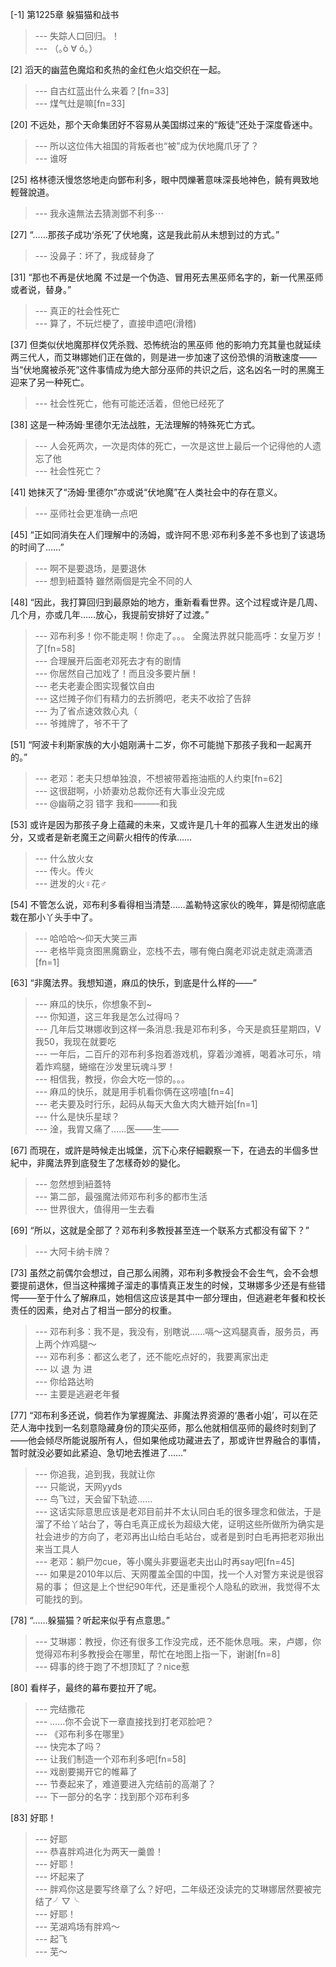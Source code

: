 
[-1] 第1225章 躲猫猫和战书
>--- 失踪人口回归。！<br>
>--- （｡ò ∀ ó｡）<br>

[2] 滔天的幽蓝色魔焰和炙热的金红色火焰交织在一起。
>--- 自古红蓝出什么来着？[fn=33]<br>
>--- 煤气灶是嘛[fn=33]<br>

[20] 不远处，那个天命集团好不容易从美国绑过来的“叛徒”还处于深度昏迷中。
>--- 所以这位伟大祖国的背叛者也“被”成为伏地魔爪牙了？<br>
>--- 谁呀<br>

[25] 格林德沃慢悠悠地走向鄧布利多，眼中閃爍著意味深長地神色，饒有興致地輕聲說道。
>--- 我永遠無法去猜測鄧不利多⋯<br>

[27] “……那孩子成功‘杀死’了伏地魔，这是我此前从未想到过的方式。”
>--- 没鼻子：坏了，我成替身了<br>

[31] “那也不再是伏地魔 不过是一个伪造、冒用死去黑巫师名字的，新一代黑巫师 或者说，替身。”
>--- 真正的社会性死亡<br>
>--- 算了，不玩烂梗了，直接申遗吧(滑稽)<br>

[37] 但类似伏地魔那样仅凭杀戮、恐怖统治的黑巫师 他的影响力充其量也就延续两三代人，而艾琳娜她们正在做的，则是进一步加速了这份恐惧的消散速度——当“伏地魔被杀死”这件事情成为绝大部分巫师的共识之后，这名凶名一时的黑魔王迎来了另一种死亡。
>--- 社会性死亡，他有可能还活着，但他已经死了<br>

[38] 这是一种汤姆·里德尔无法战胜，无法理解的特殊死亡方式。
>--- 人会死两次，一次是肉体的死亡，一次是这世上最后一个记得他的人遗忘了他<br>
>--- 社会性死亡？<br>

[41] 她抹灭了“汤姆·里德尔”亦或说“伏地魔”在人类社会中的存在意义。
>--- 巫师社会更准确一点吧<br>

[45] “正如同消失在人们理解中的汤姆，或许阿不思·邓布利多差不多也到了该退场的时间了……”
>--- 啊不是要退场，是要退休<br>
>--- 想到紐蓋特  雖然兩個是完全不同的人<br>

[48] “因此，我打算回归到最原始的地方，重新看看世界。这个过程或许是几周、几个月，亦或几年……放心，我提前安排好了过渡。”
>--- 邓布利多！你不能走啊！你走了。。。
全魔法界就只能高呼：女皇万岁！了[fn=58]<br>
>--- 合理展开后面老邓死去才有的剧情<br>
>--- 你居然自己加戏了！而且没多要片酬！<br>
>--- 老夫老妻企图实现餐饮自由<br>
>--- 这烂摊子你们有精力的去折腾吧，老夫不收拾了告辞<br>
>--- 为了省点速效救心丸（<br>
>--- 爷摊牌了，爷不干了<br>

[51] “阿波卡利斯家族的大小姐刚满十二岁，你不可能抛下那孩子我和一起离开的。”
>--- 老邓：老夫只想单独浪，不想被带着拖油瓶的人约束[fn=62]<br>
>--- 这很甜啊，小娇妻劝总裁你还有大事业没完成<br>
>--- @幽萌之羽
错字
我和––––––和我<br>

[53] 或许是因为那孩子身上蕴藏的未来，又或许是几十年的孤寡人生迸发出的缘分，又或者是新老魔王之间薪火相传的传承……
>--- 什么放火女<br>
>--- 传火。传火<br>
>--- 迸发的火♀花♂<br>

[54] 不管怎么说，邓布利多看得相当清楚……盖勒特这家伙的晚年，算是彻彻底底栽在那小丫头手中了。
>--- 哈哈哈～仰天大笑三声<br>
>--- 老格毕竟贪图黑魔霸业，恋栈不去，哪有俺白魔老邓说走就走滴潇洒[fn=1]<br>

[63] “非魔法界。我想知道，麻瓜的快乐，到底是什么样的——”
>--- 麻瓜的快乐，你想象不到~<br>
>--- 你知道，这三年我是怎么过得吗？<br>
>--- 几年后艾琳娜收到这样一条消息:我是邓布利多，今天是疯狂星期四，V我50，我现在就要吃<br>
>--- 一年后，二百斤的邓布利多抱着游戏机，穿着沙滩裤，喝着冰可乐，啃着炸鸡腿，蜷缩在沙发里玩魂斗罗！<br>
>--- 相信我，教授，你会大吃一惊的。。。<br>
>--- 麻瓜的快乐，就是用手机看你俩在这唠嗑[fn=4]<br>
>--- 老夫要及时行乐，起码从每天大鱼大肉大糖开始[fn=1]<br>
>--- 什么是快乐星球？<br>
>--- 淦，我胃又痛了……医——生——<br>

[67] 而現在，或許是時候走出城堡，沉下心來仔細觀察一下，在過去的半個多世紀中，非魔法界到底發生了怎樣奇妙的變化。
>--- 忽然想到紐蓋特<br>
>--- 第二部，最强魔法师邓布利多的都市生活<br>
>--- 世界很大，值得用一生去看<br>

[69] “所以，这就是全部了？邓布利多教授甚至连一个联系方式都没有留下？”
>--- 大阿卡纳卡牌？<br>

[73] 虽然之前偶尔会想过，自己那么闹腾，邓布利多教授会不会生气，会不会想要提前退休，但当这种撂摊子溜走的事情真正发生的时候，艾琳娜多少还是有些错愕——至于什么了解麻瓜，她相信这应该是其中一部分理由，但逃避老年餐和校长责任的因素，绝对占了相当一部分的权重。
>--- 邓布利多：我不是，我没有，别瞎说……嗝～这鸡腿真香，服务员，再上两个炸鸡腿～<br>
>--- 邓布利多：都这么老了，还不能吃点好的，我要离家出走<br>
>--- 以 退 为 进<br>
>--- 你给路达哟<br>
>--- 主要是逃避老年餐<br>

[77] “邓布利多还说，倘若作为掌握魔法、非魔法界资源的‘愚者小姐’，可以在茫茫人海中找到一名刻意隐藏身份的顶尖巫师，那么他就相信巫师的最终时刻到了——他会倾尽所能说服所有人，但如果他成功藏进去了，那或许世界融合的事情，暂时就没必要如此紧迫、急切地去推进了……”
>--- 你追我，追到我，我就让你<br>
>--- 只能说，天网yyds<br>
>--- 鸟飞过，天会留下轨迹……<br>
>--- 这话实际意思应该是老邓目前并不太认同白毛的很多理念和做法，于是溜了不给丫站台了，等白毛真正成长为超级大佬，证明这些所做所为确实是社会进步的方向了，老邓再出山给白毛站台，或者是到时白毛再把老邓揪出来当工具人<br>
>--- 老邓：躺尸勿cue，等小魔头非要逼老夫出山时再say吧[fn=45]<br>
>--- 如果是2010年以后、天网覆盖全国的中国，找一个人对警方来说是很容易的事；
但这是上个世纪90年代，还是重视个人隐私的欧洲，我觉得不太可能找的到。<br>

[78] “……躲猫猫？听起来似乎有点意思。”
>--- 艾琳娜：教授，你还有很多工作没完成，还不能休息哦。来，卢娜，你觉得邓布利多教授会在哪里，帮忙在地图上指一下，谢谢[fn=8]<br>
>--- 碍事的终于跑了不想顶缸了？nice惹<br>

[80] 看样子，最终的幕布要拉开了呢。
>--- 完结撒花<br>
>--- ……你不会说下一章直接找到打老邓脸吧？<br>
>--- 《邓布利多在哪里》<br>
>--- 快完本了吗？<br>
>--- 让我们制造一个邓布利多吧[fn=58]<br>
>--- 戏剧要揭开它的帷幕了<br>
>--- 节奏起来了，难道要进入完结前的高潮了？<br>
>--- 下一部分的名字：找到那个邓布利多<br>

[83] 好耶！
>--- 好耶<br>
>--- 恭喜胖鸡进化为两天一羹兽！<br>
>--- 好耶！<br>
>--- 坏起来了<br>
>--- 胖鸡你这是要写终章了么？好吧，二年级还没读完的艾琳娜居然要被完结了╯▽╰<br>
>--- 好耶！<br>
>--- 芜湖鸡场有胖鸡～<br>
>--- 起飞<br>
>--- 芜～<br>
